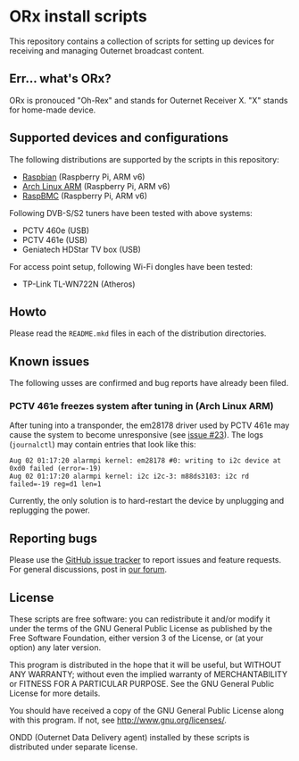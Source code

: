 # ORx install scripts

This repository contains a collection of scripts for setting up devices for
receiving and managing Outernet broadcast content.

## Err... what's ORx?

ORx is pronouced "Oh-Rex" and stands for Outernet Receiver X. "X" stands for
home-made device.

## Supported devices and configurations

The following distributions are supported by the scripts in this repository:

- [Raspbian](raspbian) (Raspberry Pi, ARM v6)
- [Arch Linux ARM](archarm) (Raspberry Pi, ARM v6)
- [RaspBMC](raspbmc) (Raspberry Pi, ARM v6)

Following DVB-S/S2 tuners have been tested with above systems:

- PCTV 460e (USB)
- PCTV 461e (USB)
- Geniatech HDStar TV box (USB)

For access point setup, following Wi-Fi dongles have been tested:

- TP-Link TL-WN722N (Atheros)

## Howto

Please read the `README.mkd` files in each of the distribution directories.

## Known issues

The following usses are confirmed and bug reports have already been filed.

### PCTV 461e freezes system after tuning in (Arch Linux ARM)

After tuning into a transponder, the em28178 driver used by PCTV 461e may cause
the system to become unresponsive (see 
[issue #23](https://github.com/Outernet-Project/orx-install/issues/23)). The 
logs (`journalctl`) may contain entries that look like this:

```
Aug 02 01:17:20 alarmpi kernel: em28178 #0: writing to i2c device at 0xd0 failed (error=-19)
Aug 02 01:17:20 alarmpi kernel: i2c i2c-3: m88ds3103: i2c rd failed=-19 reg=d1 len=1
```

Currently, the only solution is to hard-restart the device by unplugging and
replugging the power.

## Reporting bugs

Please use the [GitHub issue
tracker](https://github.com/Outernet-Project/orx-install/issues) to report
issues and feature requests. For general discussions, post in [our
forum](https://discuss.outernet.is/category/outernet-software).

## License

These scripts are free software: you can redistribute it and/or modify it under
the terms of the GNU General Public License as published by the Free Software
Foundation, either version 3 of the License, or (at your option) any later
version.

This program is distributed in the hope that it will be useful, but WITHOUT ANY
WARRANTY; without even the implied warranty of MERCHANTABILITY or FITNESS FOR A
PARTICULAR PURPOSE.  See the GNU General Public License for more details.

You should have received a copy of the GNU General Public License along with
this program.  If not, see <http://www.gnu.org/licenses/>.

ONDD (Outernet Data Delivery agent) installed by these scripts is distributed 
under separate license.

